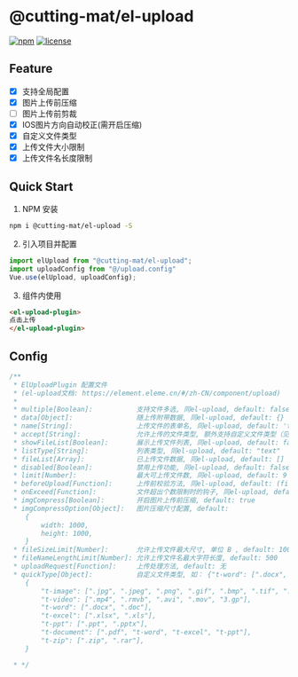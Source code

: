 # @cutting-mat/el-upload

[![npm](https://img.shields.io/npm/v/@cutting-mat/el-upload.svg)](https://www.npmjs.com/package/@cutting-mat/el-upload) [![license](https://img.shields.io/github/license/cutting-mat/el-upload.svg)]()

## Feature

- [x] 支持全局配置
- [x] 图片上传前压缩
- [ ] 图片上传前剪裁
- [x] IOS图片方向自动校正(需开启压缩)
- [x] 自定义文件类型
- [x] 上传文件大小限制
- [x] 上传文件名长度限制

## Quick Start

1. NPM 安装

```bash
npm i @cutting-mat/el-upload -S
```

2. 引入项目并配置

```js
import elUpload from "@cutting-mat/el-upload";
import uploadConfig from "@/upload.config"
Vue.use(elUpload, uploadConfig);

```

3. 组件内使用

```html
<el-upload-plugin>
点击上传
</el-upload-plugin>
```

## Config

``` js
/**
 * ElUploadPlugin 配置文件 
 * (el-upload文档: https://element.eleme.cn/#/zh-CN/component/upload)
 * 
 * multiple[Boolean]:           支持文件多选, 同el-upload, default: false
 * data[Object]:                随上传附带数据, 同el-upload, default: {}
 * name[String]:                上传文件的表单名, 同el-upload, default: 'file'
 * accept[String]:              允许上传的文件类型, 额外支持自定义文件类型（见下方 quickType ）, default: "*"
 * showFileList[Boolean]:       展示上传文件列表, 同el-upload, default: false
 * listType[String]:            列表类型, 同el-upload, default: "text"
 * fileList[Array]:             已上传文件数据, 同el-upload, default: []
 * disabled[Boolean]:           禁用上传功能, 同el-upload, default: false
 * limit[Number]:               最大可上传文件数, 同el-upload, default: 9
 * beforeUpload[Function]:      上传前校验方法, 同el-upload, default: (file) => true
 * onExceed[Function]:          文件超出个数限制时的钩子, 同el-upload, default: (files, fileList) => this.$message.warning('文件超出上传数量限制');
 * imgCompress[Boolean]:        开启图片上传前压缩, default: true
 * imgCompressOption[Object]:   图片压缩尺寸配置, default: 
    {
        width: 1000,
        height: 1000,
    }
 * fileSizeLimit[Number]:       允许上传文件最大尺寸, 单位 B , default: 100 * 1024 * 1024 (100M)
 * fileNameLengthLimit[Number]: 允许上传文件名最大字符长度, default: 500
 * uploadRequest[Function]:     上传处理方法, default: 无
 * quickType[Object]:           自定义文件类型, 如： {"t-word": [".docx", ".doc"]}, default: 
    {
        "t-image": [".jpg", ".jpeg", ".png", ".gif", ".bmp", ".tif", ".webp"],
        "t-video": [".mp4", ".rmvb", ".avi", ".mov", "3.gp"],
        "t-word": [".docx", ".doc"],
        "t-excel": [".xlsx", ".xls"],
        "t-ppt": [".ppt", ".pptx"],
        "t-document": [".pdf", "t-word", "t-excel", "t-ppt"],
        "t-zip": [".zip", ".rar"],
    }

 * */

```
